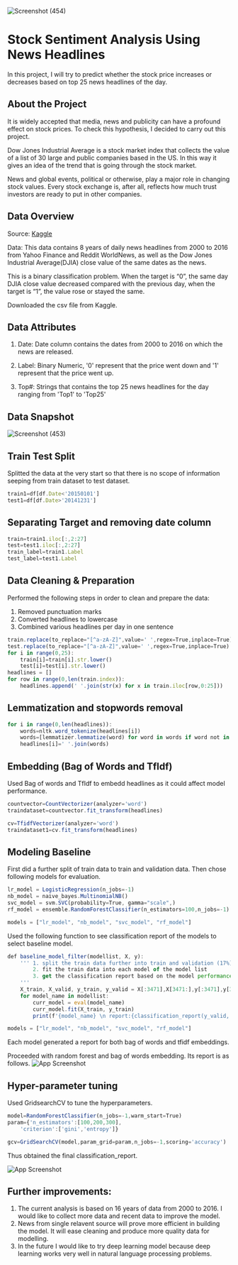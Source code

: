 
![Screenshot (454)](https://user-images.githubusercontent.com/121576163/226862172-63ad1f42-1c1d-4058-9774-dc0d747d0e02.png)

# Stock Sentiment Analysis Using News Headlines

In this project, I will try to predict whether the stock price increases or decreases based on top 25 news headlines of the day.

## About the Project

It is widely accepted that media, news and publicity can have a profound effect on stock prices. To check this hypothesis, I decided to carry out this project.

Dow Jones Industrial Average is a stock market index that collects the value of a list of 30 large and public companies based in the US. In this way it gives an idea of the trend that is going through the stock market.

News and global events, political or otherwise, play a major role in changing stock values. Every stock exchange is, after all, reflects how much trust investors are ready to put in other companies.

## Data Overview

Source: [Kaggle](https://www.kaggle.com/datasets/aaron7sun/stocknews)

Data: This data contains 8 years of daily news headlines from 2000 to 2016 from Yahoo Finance and Reddit WorldNews, as well as the Dow Jones Industrial Average(DJIA) close value of the same dates as the news.

This is a binary classification problem. When the target is “0”, the same day DJIA close value decreased compared with the previous day, when the target is “1”, the value rose or stayed the same.

Downloaded the csv file from Kaggle.

## Data Attributes

1. Date: Date column contains the dates from 2000 to 2016 on which the news are released.

2. Label: Binary Numeric, '0' represent that the price went down and '1' represent that the price went up.

3. Top#: Strings that contains the top 25 news headlines for the day ranging from 'Top1' to 'Top25'

## Data Snapshot

![Screenshot (453)](https://user-images.githubusercontent.com/121576163/226862596-02c258f6-c8a6-4873-8c82-7e3b1552fbbc.png)

## Train Test Split

Splitted the data at the very start so that there is no scope of information seeping from train dataset to test dataset.

```javascript
train1=df[df.Date<'20150101']
test1=df[df.Date>'20141231']
```

## Separating Target and removing date column
```javascript
train=train1.iloc[:,2:27]
test=test1.iloc[:,2:27]
train_label=train1.Label
test_label=test1.Label
```
## Data Cleaning & Preparation

Performed the following steps in order to clean and prepare the data:

1. Removed punctuation marks
2. Converted headlines to lowercase
3. Combined various headlines per day in one sentence
```javascript
train.replace(to_replace="[^a-zA-Z]",value=' ',regex=True,inplace=True)
test.replace(to_replace="[^a-zA-Z]",value=' ',regex=True,inplace=True)
for i in range(0,25):
    train[i]=train[i].str.lower()
    test[i]=test[i].str.lower()
headlines = []
for row in range(0,len(train.index)):
    headlines.append(' '.join(str(x) for x in train.iloc[row,0:25]))
```
## Lemmatization and stopwords removal
```javascript
for i in range(0,len(headlines)):
    words=nltk.word_tokenize(headlines[i])
    words=[lemmatizer.lemmatize(word) for word in words if word not in set(stopwords.words('english'))]
    headlines[i]=' '.join(words)
```
## Embedding (Bag of Words and TfIdf)

Used Bag of words and TfIdf to embedd headlines as it could affect model performance.

```javascript
countvector=CountVectorizer(analyzer='word')
traindataset=countvector.fit_transform(headlines)

cv=TfidfVectorizer(analyzer='word')
traindataset1=cv.fit_transform(headlines)
```

## Modeling Baseline

First did a further split of train data to train and validation data. Then chose following models for evaluation.

```javascript
lr_model = LogisticRegression(n_jobs=-1)
nb_model = naive_bayes.MultinomialNB()
svc_model = svm.SVC(probability=True, gamma="scale",)
rf_model = ensemble.RandomForestClassifier(n_estimators=100,n_jobs=-1)

models = ["lr_model", "nb_model", "svc_model", "rf_model"]
```

Used the following function to see classification report of the models to select baseline model.

```javascript
def baseline_model_filter(modellist, X, y):
    ''' 1. split the train data further into train and validation (17%). 
        2. fit the train data into each model of the model list
        3. get the classification report based on the model performance on validation data
    '''
    X_train, X_valid, y_train, y_valid = X[:3471],X[3471:],y[:3471],y[3471:]
    for model_name in modellist:
        curr_model = eval(model_name)
        curr_model.fit(X_train, y_train) 
        print(f'{model_name} \n report:{classification_report(y_valid, curr_model.predict(X_valid))}')

models = ["lr_model", "nb_model", "svc_model", "rf_model"]
```
Each model generated a report for both bag of words and tfidf embeddings.

Proceeded with random forest and bag of words embedding. Its report is as follows.
![App Screenshot](https://via.placeholder.com/468x300?text=App+Screenshot+Here)

## Hyper-parameter tuning

Used GridsearchCV to tune the hyperparameters.

```javascript
model=RandomForestClassifier(n_jobs=-1,warm_start=True)
param={'n_estimators':[100,200,300],
    'criterion':['gini','entropy']}

gcv=GridSearchCV(model,param_grid=param,n_jobs=-1,scoring='accuracy')
```
Thus obtained the final classification_report.

![App Screenshot](https://via.placeholder.com/468x300?text=App+Screenshot+Here)


## Further improvements:

1. The current analysis is based on 16 years of data from 2000 to 2016. I would like to collect more data and recent data to improve the model.
2. News from single relavent source will prove more efficient in building the model. It will ease cleaning and produce more quality data for modelling.
3. In the future I would like to try deep learning model because deep learning works very well in natural language processing problems.












